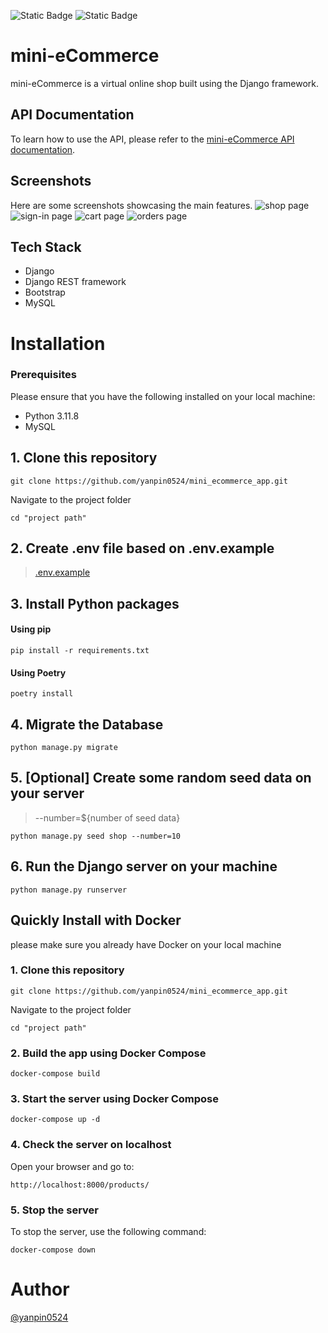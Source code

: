 ![Static Badge](https://img.shields.io/badge/python-3.11-blue)
![Static Badge](https://img.shields.io/badge/django%20version-%5E4.1-green)

# mini-eCommerce
mini-eCommerce is a virtual online shop built using the Django framework.

## API Documentation
To learn how to use the API, please refer to the [mini-eCommerce API documentation](https://app.swaggerhub.com/apis-docs/Yanpin/mini-ecommerce-api/1.0.0).

## Screenshots
Here are some screenshots showcasing the main features.
![shop page](https://i.imgur.com/pBE1Vy5.png)
![sign-in page](https://i.imgur.com/i6Zukph.png)
![cart page](https://i.imgur.com/qNOeyoq.png)
![orders page](https://i.imgur.com/XxUd9tp.png)

## Tech Stack
- Django
- Django REST framework
- Bootstrap
- MySQL

# Installation
### Prerequisites
Please ensure that you have the following installed on your local machine:
- Python 3.11.8
- MySQL

## 1. Clone this repository
```
git clone https://github.com/yanpin0524/mini_ecommerce_app.git
```
Navigate to the project folder
```
cd "project path"
```

## 2. Create .env file based on .env.example
> [.env.example](https://github.com/yanpin0524/mini_ecommerce_app/blob/main/.env.example)

## 3. Install Python packages
#### Using pip
```
pip install -r requirements.txt
```
#### Using Poetry
```
poetry install
```

## 4. Migrate the Database
```
python manage.py migrate
```

## 5. [Optional] Create some random seed data on your server
> --number=${number of seed data}
```
python manage.py seed shop --number=10
```

## 6. Run the Django server on your machine
```
python manage.py runserver
```


## Quickly Install with Docker
please make sure you already have Docker on your local machine

### 1. Clone this repository
```
git clone https://github.com/yanpin0524/mini_ecommerce_app.git
```
Navigate to the project folder
```
cd "project path"
```
### 2. Build the app using Docker Compose
```
docker-compose build
```
### 3. Start the server using Docker Compose
```
docker-compose up -d
```
### 4. Check the server on localhost
Open your browser and go to:
```
http://localhost:8000/products/
```
### 5. Stop the server
To stop the server, use the following command:
```
docker-compose down
```



# Author
[@yanpin0524](https://github.com/yanpin0524)

